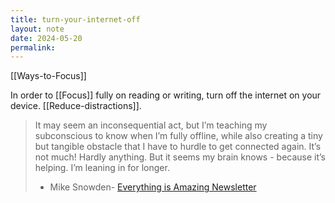 ```yaml
---
title: turn-your-internet-off
layout: note
date: 2024-05-20
permalink:
---
```


[[Ways-to-Focus]]

In order to [[Focus]] fully on reading or writing, turn off the internet on your device. [[Reduce-distractions]].

> It may seem an inconsequential act, but I’m teaching my subconscious to know when I’m fully offline, while also creating a tiny but tangible obstacle that I have to hurdle to get connected again. It’s not much! Hardly anything. But it seems my brain knows - because it’s helping. I’m leaning in for longer.
> - Mike Snowden- [Everything is Amazing Newsletter](https://everythingisamazing.substack.com/p/why-reading-is-so-amazing)